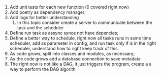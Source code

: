1. Add unit tests for each new function (0 covered right now)
2. Add poetry as dependency manager;
3. Add logs for better understanding
    1. In this topic consider create a server to communicate between the task and the scheduler
4. Define run task as assync synce not have depencies;
5. Define a better way to schedule, right now all tasks runs in same time scheduler, add as parameter in config, and run task only if is in the right scheduler, understand how to right keep track of this.
6. As code grows, split into classes and modules, as necessary;
7. As the code grows add a database connection to save metadata
8. The right now is not like a DAG, it just triggers the program, create a a way to perform the DAG algorith